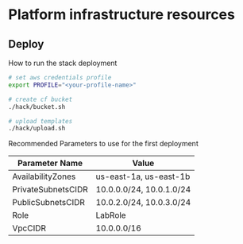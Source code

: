 # Platform infrastructure resources

## Deploy

How to run the stack deployment

```sh
# set aws credentials profile
export PROFILE="<your-profile-name>"

# create cf bucket
./hack/bucket.sh

# upload templates
./hack/upload.sh
```

Recommended Parameters to use for the first deployment

| Parameter Name     | Value                    |
| ------------------ | ------------------------ |
| AvailabilityZones  | us-east-1a, us-east-1b   |
| PrivateSubnetsCIDR | 10.0.0.0/24, 10.0.1.0/24 |
| PublicSubnetsCIDR  | 10.0.2.0/24, 10.0.3.0/24 |
| Role               | LabRole                  |
| VpcCIDR            | 10.0.0.0/16              |
